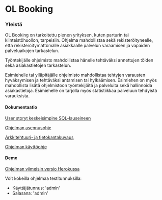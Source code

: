 # OL Booking

### Yleistä 

OL Booking on tarkoitettu pienen yrityksen, kuten parturin tai kiinteistöhuollon, tarpeisiin.
Ohjelma mahdollistaa sekä rekisteröityneelle, että rekisteröitymättömälle asiakkaalle palvelun varaamisen ja vapaiden palveluaikojen tarkastelun.

Työntekijälle ohjelmisto mahdollistaa hänelle tehtäväksi annettujen töiden sekä asiakastietojen tarkastelun.

Esimiehelle tai ylläpitäjälle ohjelmisto mahdollistaa tehtyjen varausten hyväksymisen ja tehtäväksi antamisen tai hylkäämisen. Esimiehen on myös mahdollista lisätä ohjelmistoon työntekijöitä ja palveluita sekä hallinnoida asiakastietoja. Esimiehelle on tarjolla myös statistiikkaa palveluun tehdyistä varauksista. 

#### Dokumentaatio ####

[User storyt keskeisimpine SQL-lauseineen](https://github.com/sokkanen/TSOHA_OL_Booking/blob/master/documentation/userstories.md)

[Ohjelman asennusohje](https://github.com/sokkanen/TSOHA_OL_Booking/blob/master/documentation/asennusohje.md)

[Arkkitehtuuri- ja tietokantakuvaus](https://github.com/sokkanen/TSOHA_OL_Booking/blob/master/documentation/arkkitehtuuri.md)

[Ohjelman käyttöohje](https://github.com/sokkanen/TSOHA_OL_Booking/blob/master/documentation/kayttoohje.md)

#### Demo ####

[Ohjelman viimeisin versio Herokussa](https://ol-booking.herokuapp.com)

Voit kokeilla ohjelmaa testitunnuksilla:

* Käyttäjätunnus: 'admin'
* Salasana:	'admin'
